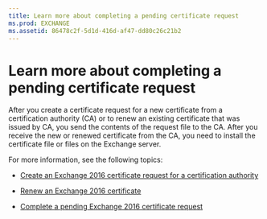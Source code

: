 ```yaml
---
title: Learn more about completing a pending certificate request
ms.prod: EXCHANGE
ms.assetid: 86478c2f-5d1d-416d-af47-dd80c26c21b2
---
```



# Learn more about completing a pending certificate request

After you create a certificate request for a new certificate from a certification authority (CA) or to renew an existing certificate that was issued by CA, you send the contents of the request file to the CA. After you receive the new or renewed certificate from the CA, you need to install the certificate file or files on the Exchange server.
  
    
    

For more information, see the following topics:
-  [Create an Exchange 2016 certificate request for a certification authority](create-an-exchange-2016-certificate-request-for-a-certification-authority.md)
    
  
-  [Renew an Exchange 2016 certificate](renew-an-exchange-2016-certificate.md)
    
  
-  [Complete a pending Exchange 2016 certificate request](complete-a-pending-exchange-2016-certificate-request.md)
    
  


